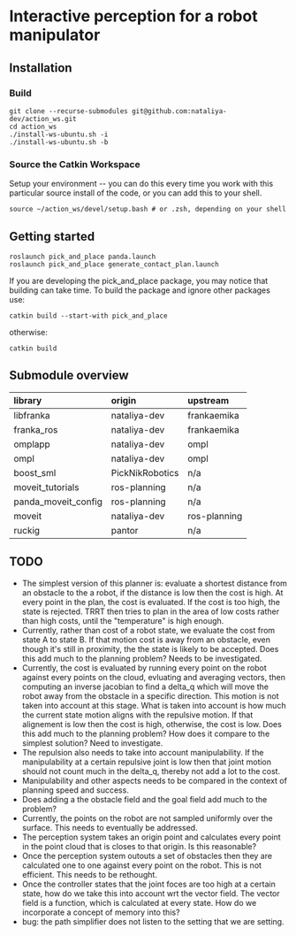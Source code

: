 # Interactive perception for a robot manipulator


## Installation
### Build
```
git clone --recurse-submodules git@github.com:nataliya-dev/action_ws.git
cd action_ws
./install-ws-ubuntu.sh -i
./install-ws-ubuntu.sh -b
```

### Source the Catkin Workspace
Setup your environment -- you can do this every time you work with this particular source install of the code, or you can add this to your shell.
```
source ~/action_ws/devel/setup.bash # or .zsh, depending on your shell
```

## Getting started
```
roslaunch pick_and_place panda.launch
roslaunch pick_and_place generate_contact_plan.launch
```

If you are developing the pick_and_place package, you may notice that building can take time. To build the package and ignore other packages use:
```
catkin build --start-with pick_and_place
```

otherwise:
```
catkin build
```

## Submodule overview
| library              | origin            | upstream  |
| :---                 |   :---            | :--- |
| libfranka            | nataliya-dev      | frankaemika |
| franka_ros           | nataliya-dev      | frankaemika |
| omplapp              | nataliya-dev      | ompl |
| ompl                 | nataliya-dev      | ompl|
| boost_sml            | PickNikRobotics   | n/a |
| moveit_tutorials     | ros-planning      | n/a |
| panda_moveit_config  | ros-planning      | n/a |
| moveit               | nataliya-dev      | ros-planning |
| ruckig               | pantor            | n/a |


## TODO
- The simplest version of this planner is: evaluate a shortest distance from an obstacle to the a robot, if the distance is low then the cost is high. At every point in the plan, the cost is evaluated. If the cost is too high, the state is rejected. TRRT then tries to plan in the area of low costs rather than high costs, until the "temperature" is high enough.
- Currently, rather than cost of a robot state, we evaluate the cost from state A to state B. If that motion cost is away from an obstacle, even though it's still in proximity, the the state is likely to be accepted. Does this add much to the planning problem? Needs to be investigated.
- Currently, the cost is evaluated by running every point on the robot against every points on the cloud, evluating and averaging vectors, then computing an inverse jacobian to find a delta_q which will move the robot away from the obstacle in a specific direction. This motion is not taken into account at this stage. What is taken into account is how much the current state motion aligns with the repulsive motion. If that alignement is low then the cost is high, otherwise, the cost is low. Does this add much to the planning problem? How does it compare to the simplest solution? Need to investigate.
- The repulsion also needs to take into account manipulability. If the manipulability at a certain repulsive joint is low then that joint motion should not count much in the delta_q, thereby not add a lot to the cost.
- Manipulability and other aspects needs to be compared in the context of planning speed and success.
- Does adding a the obstacle field and the goal field add much to the problem?
- Currently, the points on the robot are not sampled uniformly over the surface. This needs to eventually be addressed.
- The perception system takes an origin point and calculates every point in the point cloud that is closes to that origin. Is this reasonable?
- Once the perception system outouts a set of obstacles then they are calculated one to one against every point on the robot. This is not efficient. This needs to be rethought.
- Once the controller states that the joint foces are too high at a certain state, how do we take this into account wrt the vector field. The vector field is a function, which is calculated at every state. How do we incorporate a concept of memory into this?
- bug: the path simplifier does not listen to the setting that we are setting.


